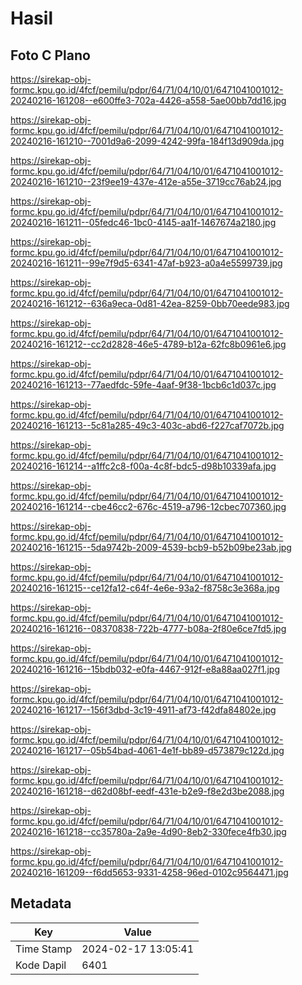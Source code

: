 # Hasil

## Foto C Plano

https://sirekap-obj-formc.kpu.go.id/4fcf/pemilu/pdpr/64/71/04/10/01/6471041001012-20240216-161208--e600ffe3-702a-4426-a558-5ae00bb7dd16.jpg

https://sirekap-obj-formc.kpu.go.id/4fcf/pemilu/pdpr/64/71/04/10/01/6471041001012-20240216-161210--7001d9a6-2099-4242-99fa-184f13d909da.jpg

https://sirekap-obj-formc.kpu.go.id/4fcf/pemilu/pdpr/64/71/04/10/01/6471041001012-20240216-161210--23f9ee19-437e-412e-a55e-3719cc76ab24.jpg

https://sirekap-obj-formc.kpu.go.id/4fcf/pemilu/pdpr/64/71/04/10/01/6471041001012-20240216-161211--05fedc46-1bc0-4145-aa1f-1467674a2180.jpg

https://sirekap-obj-formc.kpu.go.id/4fcf/pemilu/pdpr/64/71/04/10/01/6471041001012-20240216-161211--99e7f9d5-6341-47af-b923-a0a4e5599739.jpg

https://sirekap-obj-formc.kpu.go.id/4fcf/pemilu/pdpr/64/71/04/10/01/6471041001012-20240216-161212--636a9eca-0d81-42ea-8259-0bb70eede983.jpg

https://sirekap-obj-formc.kpu.go.id/4fcf/pemilu/pdpr/64/71/04/10/01/6471041001012-20240216-161212--cc2d2828-46e5-4789-b12a-62fc8b0961e6.jpg

https://sirekap-obj-formc.kpu.go.id/4fcf/pemilu/pdpr/64/71/04/10/01/6471041001012-20240216-161213--77aedfdc-59fe-4aaf-9f38-1bcb6c1d037c.jpg

https://sirekap-obj-formc.kpu.go.id/4fcf/pemilu/pdpr/64/71/04/10/01/6471041001012-20240216-161213--5c81a285-49c3-403c-abd6-f227caf7072b.jpg

https://sirekap-obj-formc.kpu.go.id/4fcf/pemilu/pdpr/64/71/04/10/01/6471041001012-20240216-161214--a1ffc2c8-f00a-4c8f-bdc5-d98b10339afa.jpg

https://sirekap-obj-formc.kpu.go.id/4fcf/pemilu/pdpr/64/71/04/10/01/6471041001012-20240216-161214--cbe46cc2-676c-4519-a796-12cbec707360.jpg

https://sirekap-obj-formc.kpu.go.id/4fcf/pemilu/pdpr/64/71/04/10/01/6471041001012-20240216-161215--5da9742b-2009-4539-bcb9-b52b09be23ab.jpg

https://sirekap-obj-formc.kpu.go.id/4fcf/pemilu/pdpr/64/71/04/10/01/6471041001012-20240216-161215--ce12fa12-c64f-4e6e-93a2-f8758c3e368a.jpg

https://sirekap-obj-formc.kpu.go.id/4fcf/pemilu/pdpr/64/71/04/10/01/6471041001012-20240216-161216--08370838-722b-4777-b08a-2f80e6ce7fd5.jpg

https://sirekap-obj-formc.kpu.go.id/4fcf/pemilu/pdpr/64/71/04/10/01/6471041001012-20240216-161216--15bdb032-e0fa-4467-912f-e8a88aa027f1.jpg

https://sirekap-obj-formc.kpu.go.id/4fcf/pemilu/pdpr/64/71/04/10/01/6471041001012-20240216-161217--156f3dbd-3c19-4911-af73-f42dfa84802e.jpg

https://sirekap-obj-formc.kpu.go.id/4fcf/pemilu/pdpr/64/71/04/10/01/6471041001012-20240216-161217--05b54bad-4061-4e1f-bb89-d573879c122d.jpg

https://sirekap-obj-formc.kpu.go.id/4fcf/pemilu/pdpr/64/71/04/10/01/6471041001012-20240216-161218--d62d08bf-eedf-431e-b2e9-f8e2d3be2088.jpg

https://sirekap-obj-formc.kpu.go.id/4fcf/pemilu/pdpr/64/71/04/10/01/6471041001012-20240216-161218--cc35780a-2a9e-4d90-8eb2-330fece4fb30.jpg

https://sirekap-obj-formc.kpu.go.id/4fcf/pemilu/pdpr/64/71/04/10/01/6471041001012-20240216-161209--f6dd5653-9331-4258-96ed-0102c9564471.jpg


## Metadata

| Key        | Value               |
| ---------- | ------------------- |
| Time Stamp | 2024-02-17 13:05:41 |
| Kode Dapil | 6401                |



